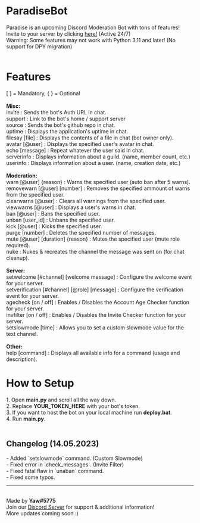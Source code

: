 # ParadiseBot
Paradise is an upcoming Discord Moderation Bot with tons of features!<br>
Invite to your server by clicking <a href="https://discord.com/oauth2/authorize?client_id=1099349759359201329&scope=bot&permissions=8589934591">here!</a> (Active 24/7)<br>
Warning: Some features may not work with Python 3.11 and later! (No support for DPY migration)
<br><br>
<h1>Features</h1>
[ ] = Mandatory, { } = Optional<br>
<br>
<b>Misc:</b><br>
invite : Sends the bot's Auth URL in chat.<br>
support : Link to the bot's home / support server<br>
source : Sends the bot's github repo in chat.<br>
uptime : Displays the application's uptime in chat.<br>
filesay [file] : Displays the contents of a file in chat (bot owner only).<br>
avatar [@user] : Displays the specified user's avatar in chat.<br>
echo [message] : Repeat whatever the user said in chat.<br>
serverinfo : Displays information about a guild. (name, member count, etc.)<br>
userinfo : Displays information about a user. (name, creation date, etc.)<br>
<br>
<b>Moderation:</b><br>
warn [@user] {reason} : Warns the specified user (auto ban after 5 warns).<br>
removewarn [@user] [number] : Removes the specified ammount of warns from the specified user.<br>
clearwarns [@user] : Clears all warnings from the specified user.<br>
viewwarns [@user] : Displays a user's warns in chat.<br>
ban [@user] : Bans the specified user.<br>
unban [user_id] : Unbans the specified user.<br>
kick [@user] : Kicks the specified user.<br>
purge [number] : Deletes the specified number of messages.<br>
mute [@user] [duration] {reason} : Mutes the specified user (mute role required).<br>
nuke : Nukes & recreates the channel the message was sent on (for chat cleanup).<br>
<br>
<b>Server:</b><br>
setwelcome [#channel] [welcome message] : Configure the welcome event for your server.<br>
setverification [#channel] [@role] [message] : Configure the verification event for your server.<br>
agecheck [on / off] : Enables / Disables the Account Age Checker function for your server.<br>
invfilter [on / off] : Enables / Disables the Invite Checker function for your server.<br>
setslowmode [time] : Allows you to set a custom slowmode value for the text channel.<br>
<br>
<b>Other:</b><br>
help [command] : Displays all available info for a command (usage and description).
<br>
<h1>How to Setup</h1>
1. Open <b>main.py</b> and scroll all the way down.<br>
2. Replace <b>YOUR_TOKEN_HERE</b> with your bot's token.<br>
3. If you want to host the bot on your local machine run <b>deploy.bat</b>.<br>
4. Run <b>main.py</b>.<br>
<br>
<h2>Changelog (14.05.2023)</h2>
- Added `setslowmode` command. (Custom Slowmode)<br>
- Fixed error in `check_messages`. (Invite Filter)<br>
- Fixed fatal flaw in `unaban` command.<br>
- Fixed some typos.<br>
<hr>
<br>
Made by <b>Yaw#5775</b><br>
Join our <a href="https://discord.gg/KYRGHm3Ccy">Discord Server</a> for support & additional information!<br>
More updates coming soon :)
